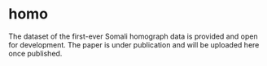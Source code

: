 # homo
The dataset of the first-ever Somali homograph data is provided and open for development.
The paper is under publication and will be uploaded here once published.
